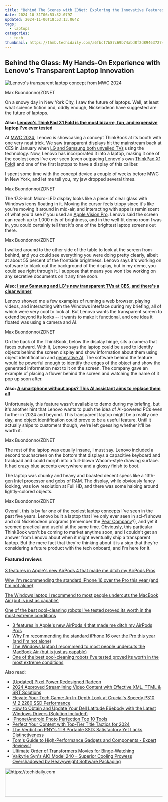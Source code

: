 ```yaml
---
title: "Behind The Scenes with ZDNet: Exploring the Innovative Features of Lenovo’s Hands-On Auto-Swivel Laptop From IFA 2024"
date: 2024-10-31T06:53:32.079Z
updated: 2024-11-06T18:53:13.064Z
tags:
  - laptops
categories:
  - tech
thumbnail: https://thmb.techidaily.com/a6fbcf7b87c69b74abd8f2d894637274c942b2c57ba584189354e0290ce20d66.jpg
---
```


## Behind the Glass: My Hands-On Experience with Lenovo's Transparent Laptop Innovation

![Lenovo's transparent laptop concept from MWC 2024](https://www.zdnet.com/a/img/resize/67c341c70f95dc0100a78c8ad766ead9c4c890d0/2024/02/21/f55bb2c6-a7a3-42bf-89d9-bc0e5f096cf7/lenovo-thinkbook-transparent-concept-laptop-mwc-zdnet-13.jpg?auto=webp&width=1280)

Max Buondonno/ZDNET

On a snowy day in New York City, I saw the future of laptops. Well, at least what science fiction and, oddly enough, Nickelodeon have suggested are the future of laptops.

**Also: [Lenovo's ThinkPad X1 Fold is the most bizarre, fun, and expensive laptop I've ever tested](https://www.zdnet.com/article/lenovos-thinkpad-x1-fold-is-the-most-bizarre-fun-and-expensive-laptop-ive-ever-tested/)**

At [MWC 2024](https://www.zdnet.com/collection/mwc-2024/), Lenovo is showcasing a concept ThinkBook at its booth with one very neat trick. We saw transparent displays hit the mainstream back at CES in January when [LG and Samsung both unveiled TVs](https://www.zdnet.com/home-and-office/home-entertainment/i-saw-samsung-and-lgs-new-transparent-tvs-at-ces-and-theres-a-clear-winner/) using the technology. Now, Lenovo has incorporated it into a laptop, making it one of the coolest ones I've ever seen (even outpacing Lenovo's own [ThinkPad X1 Fold](https://www.zdnet.com/article/lenovos-thinkpad-x1-fold-is-the-most-bizarre-fun-and-expensive-laptop-ive-ever-tested/)) and one of the first laptops to have a display of this caliber.

I spent some time with the concept device a couple of weeks before MWC in New York, and let me tell you, my jaw dropped several times.

Max Buondonno/ZDNET

The 17.3-inch Micro-LED display looks like a piece of clear glass with Windows icons floating in it. Moving the cursor feels trippy since it's like you're moving it around in mid-air, and interacting with apps is reminiscent of what you'd see if you used an [Apple Vision Pro](https://www.zdnet.com/article/apple-vision-pro-review/). Lenovo said the screen can reach up to 1,000 nits of brightness, and in the well-lit demo room I was in, you could certainly tell that it's one of the brightest laptop screens out there.

Max Buondonno/ZDNET

I walked around to the other side of the table to look at the screen from behind, and you could see everything you were doing pretty clearly, albeit at about 55 percent of the frontside brightness. Lenovo says it's working on software to black out the background of the display, but in my demo, you could see right through it. I suppose that means you won't be working on any secretive documents on it any time soon.

**Also: [I saw Samsung and LG's new transparent TVs at CES, and there's a clear winner](https://www.zdnet.com/home-and-office/home-entertainment/i-saw-samsung-and-lgs-new-transparent-tvs-at-ces-and-theres-a-clear-winner/)**

Lenovo showed me a few examples of running a web browser, playing videos, and interacting with the Windows interface during my briefing, all of which were very cool to look at. But Lenovo wants the transparent screen to extend beyond its looks -- it wants to make it functional, and one idea it floated was using a camera and AI.

Max Buondonno/ZDNET

On the back of the ThinkBook, below the display hinge, sits a camera that faces outward. With it, Lenovo says the laptop could be used to identify objects behind the screen display and show information about them using object identification and [generative AI](https://www.zdnet.com/article/what-is-generative-ai-and-why-is-it-so-popular-heres-everything-you-need-to-know/). The software behind the feature would be powerful enough to identify the edges of the object and show the generated information next to it on the screen. The company gave an example of placing a flower behind the screen and watching the name of it pop up soon after.

**Also: [A smartphone without apps? This AI assistant aims to replace them all](https://www.zdnet.com/article/a-smartphone-without-apps-this-ai-assistant-aims-to-replace-them-all/)**

Unfortunately, this feature wasn't available to demo during my briefing, but it's another hint that Lenovo wants to push the idea of AI-powered PCs even further in 2024 and beyond. This transparent laptop might be a reality one day, and object identification could prove to be a useful feature. Until it actually ships to customers though, we're left guessing whether it'll be worth it.

Max Buondonno/ZDNET

The rest of the laptop was equally insane, I must say. Lenovo included a second touchscreen on the bottom that displays a capacitive keyboard and trackpad and could morph into a full-blown Wacom-style drawing surface. It had crazy blue accents everywhere and a glossy finish to boot. 

The laptop was chunky and heavy and boasted decent specs like a 13th-gen Intel processor and gobs of RAM. The display, while obviously fancy looking, was low resolution at Full HD, and there was some haloing around lightly-colored objects.

Max Buondonno/ZDNET

Overall, this is by far one of the coolest laptop concepts I've seen in the past five years. Lenovo built a laptop that I've only ever seen in sci-fi shows and old Nickelodeon programs (remember the [Pear Company](https://icarly.fandom.com/wiki/Pear%5FCompany)?), and yet it seemed practical and useful at the same time. Obviously, this particular ThinkBook won't be coming to market anytime soon, and I couldn't get an answer from Lenovo about when it might eventually ship a transparent laptop. But the mere fact that they're thinking about it is a sign that they're considering a future product with the tech onboard, and I'm here for it.

#### Featured reviews

[3 features in Apple's new AirPods 4 that made me ditch my AirPods Pros](https://www.zdnet.com/article/3-features-in-apples-new-airpods-4-that-made-me-ditch-my-airpods-pros/ "3 features in Apple's new AirPods 4 that made me ditch my AirPods Pros")

[Why I'm recommending the standard iPhone 16 over the Pro this year (and I'm not alone)](https://www.zdnet.com/article/why-im-recommending-the-standard-iphone-16-over-the-pro-this-year-and-im-not-alone/ "Why I'm recommending the standard iPhone 16 over the Pro this year (and I'm not alone)")

[The Windows laptop I recommend to most people undercuts the MacBook Air (but is just as capable)](https://www.zdnet.com/article/the-windows-laptop-i-recommend-to-most-people-undercuts-the-macbook-air-but-is-just-as-capable/ "The Windows laptop I recommend to most people undercuts the MacBook Air (but is just as capable)")

[One of the best pool-cleaning robots I've tested proved its worth in the most extreme conditions](https://www.zdnet.com/article/one-of-the-best-pool-cleaning-robots-ive-tested-proved-its-worth-in-the-most-extreme-conditions/ "One of the best pool-cleaning robots I've tested proved its worth in the most extreme conditions")

* [3 features in Apple's new AirPods 4 that made me ditch my AirPods Pros](https://www.zdnet.com/article/3-features-in-apples-new-airpods-4-that-made-me-ditch-my-airpods-pros/ "3 features in Apple's new AirPods 4 that made me ditch my AirPods Pros")
* [Why I'm recommending the standard iPhone 16 over the Pro this year (and I'm not alone)](https://www.zdnet.com/article/why-im-recommending-the-standard-iphone-16-over-the-pro-this-year-and-im-not-alone/ "Why I'm recommending the standard iPhone 16 over the Pro this year (and I'm not alone)")
* [The Windows laptop I recommend to most people undercuts the MacBook Air (but is just as capable)](https://www.zdnet.com/article/the-windows-laptop-i-recommend-to-most-people-undercuts-the-macbook-air-but-is-just-as-capable/ "The Windows laptop I recommend to most people undercuts the MacBook Air (but is just as capable)")
* [One of the best pool-cleaning robots I've tested proved its worth in the most extreme conditions](https://www.zdnet.com/article/one-of-the-best-pool-cleaning-robots-ive-tested-proved-its-worth-in-the-most-extreme-conditions/ "One of the best pool-cleaning robots I've tested proved its worth in the most extreme conditions")

<ins class="adsbygoogle"
     style="display:block"
     data-ad-format="autorelaxed"
     data-ad-client="ca-pub-7571918770474297"
     data-ad-slot="1223367746"></ins>

<ins class="adsbygoogle"
     style="display:block"
     data-ad-client="ca-pub-7571918770474297"
     data-ad-slot="8358498916"
     data-ad-format="auto"
     data-full-width-responsive="true"></ins>

<span class="atpl-alsoreadstyle">Also read:</span>
<div><ul>
<li><a href="https://visual-screen-recording.techidaily.com/updated-pixel-power-redesigned-radeon/"><u>[Updated] Pixel Power Redesigned Radeon</u></a></li>
<li><a href="https://fox-friendly.techidaily.com/2024-approved-streamlining-video-content-with-effective-xml-ttml-and-srt-solutions/"><u>2024 Approved Streamlining Video Content with Effective XML, TTML & SRT Solutions</u></a></li>
<li><a href="https://hardware-reviews.techidaily.com/elevate-your-tech-game-an-in-depth-look-at-crucials-speedy-p310-m2-2280-ssd-performance/"><u>Elevate Your Tech Game: An In-Depth Look at Crucial's Speedy P310 M.2 2280 SSD Performance</u></a></li>
<li><a href="https://win-dash.techidaily.com/how-to-obtain-and-update-your-dell-latitude-e6ebody-with-the-latest-windows-drivers-solution-included/"><u>How to Obtain and Update Your Dell Latitude E6ebody with the Latest Windows Drivers (Solution Included)</u></a></li>
<li><a href="https://extra-hints.techidaily.com/iphoneandroid-photo-perfection-top-10-tools/"><u>IPhone/Android Photo Perfection Top 10 Tools</u></a></li>
<li><a href="https://fox-glue.techidaily.com/perfect-your-content-with-top-tier-title-tactics-for-2024/"><u>Perfect Your Content with Top-Tier Title Tactics for 2024</u></a></li>
<li><a href="https://hardware-reviews.techidaily.com/the-verdict-on-pnys-1tb-portable-ssd-satisfactory-yet-lacks-distinctiveness/"><u>The Verdict on PNY's 1TB Portable SSD: Satisfactory Yet Lacks Distinctiveness</u></a></li>
<li><a href="https://hardware-reviews.techidaily.com/toms-guide-to-high-performance-gadgets-and-components-expert-reviews/"><u>Tom's Guide to High-Performance Gadgets and Components - Expert Reviews!</u></a></li>
<li><a href="https://tech-recovery.techidaily.com/ultimate-order-of-transformers-movies-for-binge-watching/"><u>Ultimate Order of Transformers Movies for Binge-Watching</u></a></li>
<li><a href="https://hardware-reviews.techidaily.com/valkyrie-syns-aio-model-240-superior-cooling-prowess-overshadowed-by-heavyweight-software-packaging/"><u>Valkyrie Syn's AIO Model 240 – Superior Cooling Prowess Overshadowed by Heavyweight Software Packaging</u></a></li>
</ul></div>

<!-- affiliate ads begin -->
<a href="https://unicoeye.pxf.io/c/5597632/2134246/18498" target="_top" id="2134246">
  <img src="//a.impactradius-go.com/display-ad/18498-2134246" border="0" alt="https://techidaily.com" width="728" height="90"/>
</a>
<img height="0" width="0" src="https://unicoeye.pxf.io/i/5597632/2134246/18498" style="position:absolute;visibility:hidden;" border="0" />
<!-- affiliate ads end -->

